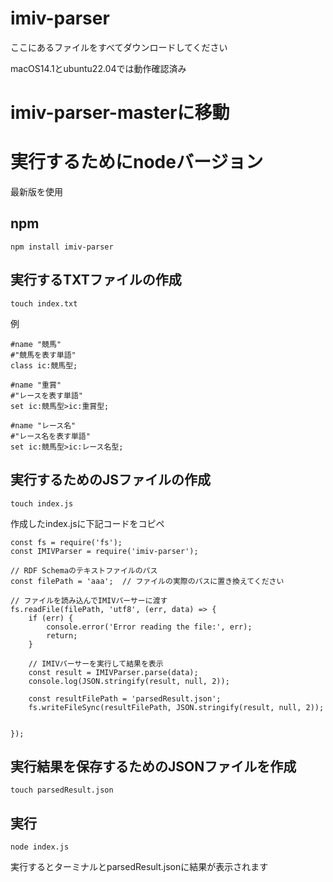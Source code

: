 # imiv-parser

ここにあるファイルをすべてダウンロードしてください

macOS14.1とubuntu22.04では動作確認済み

# imiv-parser-masterに移動

# 実行するためにnodeバージョン

最新版を使用


## npm

```
npm install imiv-parser
```

## 実行するTXTファイルの作成
```
touch index.txt
```
例
```
#name "競馬"
#"競馬を表す単語"
class ic:競馬型;

#name "重賞"
#"レースを表す単語"
set ic:競馬型>ic:重賞型;

#name "レース名"
#"レース名を表す単語"
set ic:競馬型>ic:レース名型;
```



## 実行するためのJSファイルの作成

```
touch index.js
```

作成したindex.jsに下記コードをコピペ
```
const fs = require('fs');
const IMIVParser = require('imiv-parser');

// RDF Schemaのテキストファイルのパス
const filePath = 'aaa';  // ファイルの実際のパスに置き換えてください

// ファイルを読み込んでIMIVパーサーに渡す
fs.readFile(filePath, 'utf8', (err, data) => {
    if (err) {
        console.error('Error reading the file:', err);
        return;
    }

    // IMIVパーサーを実行して結果を表示
    const result = IMIVParser.parse(data);
    console.log(JSON.stringify(result, null, 2));
    
    const resultFilePath = 'parsedResult.json';
    fs.writeFileSync(resultFilePath, JSON.stringify(result, null, 2));


});
```

## 実行結果を保存するためのJSONファイルを作成

```
touch parsedResult.json
```

## 実行

```
node index.js
```

実行するとターミナルとparsedResult.jsonに結果が表示されます





